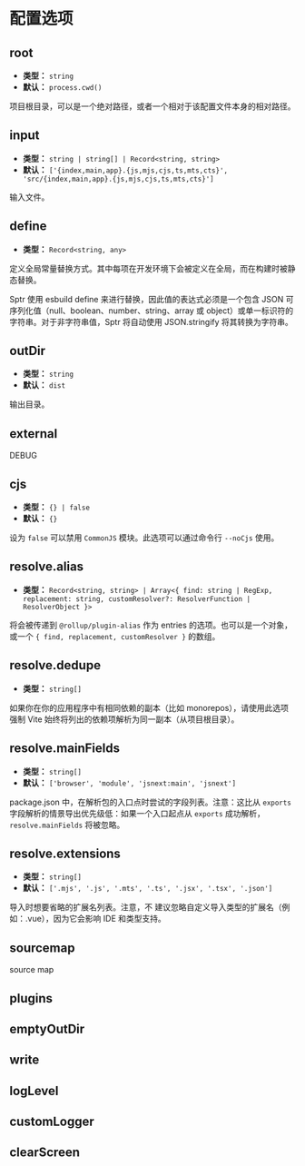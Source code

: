 # 配置选项

## root

- **类型：** `string`
- **默认：** `process.cwd()`

项目根目录，可以是一个绝对路径，或者一个相对于该配置文件本身的相对路径。

## input

- **类型：** `string | string[] | Record<string, string>`
- **默认：** `['{index,main,app}.{js,mjs,cjs,ts,mts,cts}', 'src/{index,main,app}.{js,mjs,cjs,ts,mts,cts}']`

输入文件。

## define

- **类型：** `Record<string, any>`

定义全局常量替换方式。其中每项在开发环境下会被定义在全局，而在构建时被静态替换。

Sptr 使用 esbuild define 来进行替换，因此值的表达式必须是一个包含 JSON 可序列化值（null、boolean、number、string、array 或 object）或单一标识符的字符串。对于非字符串值，Sptr 将自动使用 JSON.stringify 将其转换为字符串。

## outDir

- **类型：** `string`
- **默认：** `dist`

输出目录。

## external

DEBUG

## cjs

- **类型：** `{} | false`
- **默认：** `{}`

设为 `false` 可以禁用 `CommonJS` 模块。此选项可以通过命令行 `--noCjs` 使用。

## resolve.alias

- **类型：** `Record<string, string> | Array<{ find: string | RegExp, replacement: string, customResolver?: ResolverFunction | ResolverObject }>`

将会被传递到 `@rollup/plugin-alias` 作为 entries 的选项。也可以是一个对象，或一个 `{ find, replacement, customResolver }` 的数组。

## resolve.dedupe

- **类型：** `string[]`

如果你在你的应用程序中有相同依赖的副本（比如 monorepos），请使用此选项强制 Vite 始终将列出的依赖项解析为同一副本（从项目根目录）。

## resolve.mainFields

- **类型：** `string[]`
- **默认：** `['browser', 'module', 'jsnext:main', 'jsnext']`

package.json 中，在解析包的入口点时尝试的字段列表。注意：这比从 `exports` 字段解析的情景导出优先级低：如果一个入口起点从 `exports` 成功解析，`resolve.mainFields` 将被忽略。

## resolve.extensions

- **类型：** `string[]`
- **默认：** `['.mjs', '.js', '.mts', '.ts', '.jsx', '.tsx', '.json']`

导入时想要省略的扩展名列表。注意，不 建议忽略自定义导入类型的扩展名（例如：.vue），因为它会影响 IDE 和类型支持。

## sourcemap

source map

## plugins

## emptyOutDir

## write

## logLevel

## customLogger

## clearScreen
